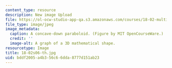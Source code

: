 ```yaml
---
content_type: resource
description: New image Upload
file: https://ol-ocw-studio-app-qa.s3.amazonaws.com/courses/18-02-multivariable-calculus-spring-2006/bddf2005a4b356c66dda8777d151ab23_18-02s06-th.jpg
file_type: image/jpeg
image_metadata:
  caption: A concave-down paraboloid. (Figure by MIT OpenCourseWare.)
  credit: ''
  image-alt: A graph of a 3D mathematical shape.
resourcetype: Image
title: 18-02s06-th.jpg
uid: bddf2005-a4b3-56c6-6dda-8777d151ab23
---
```

